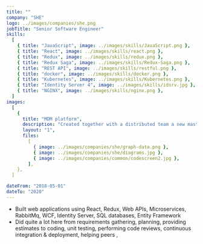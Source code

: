 ```yaml
---
title: ""
company: "SHE"
logo: ../images/companies/she.png
jobTitle: "Senior Software Engineer"
skills:
  [
    { title: "JavaScript", image: ../images/skills/JavaScript.png },
    { title: "React", image: ../images/skills/react.png },
    { title: "Redux", image: ../images/skills/redux.png },
    { title: "Redux Saga", image: ../images/skills/Redux-Saga.png },
    { title: "REST API", image: ../images/skills/restful.png },
    { title: "docker", image: ../images/skills/docker.png },
    { title: "Kubernetes", image: ../images/skills/Kubernetes.png },
    { title: "Identity Server 4", image: ../images/skills/idsrv.jpg },
    { title: "NGINX", image: ../images/skills/nginx.png },
  ]
images:
  [
    {
      title: "MDM platform",
      description: "Created together with a distributed team a new master data management platform from scratch",
      layout: "1",
      files:
        [
          { image: ../images/companies/she/graph-data.png },
          { image: ../images/companies/she/diagrams.jpg },
          { image: ../images/companies/common/codescreen2.jpg },
        ],
    },
  ]

dateFrom: "2018-05-01"
dateTo: "2020"
---
```


- Built web applications using React, Redux, Web APIs, Microservices, RabbitMq, WCF, Identity Server, SQL databases, Entity Framework
- Did quite a lot here from requirements gathering, planning, providing estimates to coding, unit testing, performing code reviews, continuous integration & deployment, helping peers
  <!--- Redux saga,
     Identity Server,
     Graph Databases,
     Eventstore,
     Charts,
     Diagrams,
     Docker,
     Kubernetees,
     CI/CD,
     nginx
     --->,
